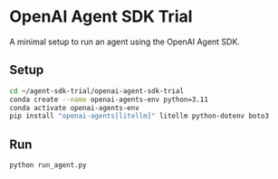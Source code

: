 # OpenAI Agent SDK Trial

A minimal setup to run an agent using the OpenAI Agent SDK.

## Setup

```bash
cd ~/agent-sdk-trial/openai-agent-sdk-trial
conda create --name openai-agents-env python=3.11
conda activate openai-agents-env
pip install "openai-agents[litellm]" litellm python-dotenv boto3
```

## Run

```bash
python run_agent.py
```
